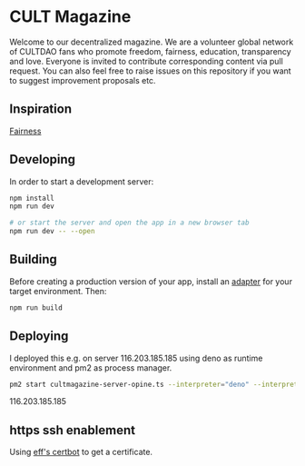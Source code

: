 # CULT Magazine

Welcome to our decentralized magazine. We are a volunteer global network of CULTDAO fans who promote freedom, fairness, education, transparency and love. Everyone is invited to contribute corresponding content via pull request. You can also feel free to raise issues on this repository if you want to suggest improvement proposals etc.

## Inspiration

[Fairness](https://github.com/michael-spengler/fairness)

## Developing

In order to start a development server:

```sh
npm install
npm run dev

# or start the server and open the app in a new browser tab
npm run dev -- --open
```

## Building

Before creating a production version of your app, install an [adapter](https://kit.svelte.dev/docs#adapters) for your target environment. Then:

```sh
npm run build
```

## Deploying

I deployed this e.g. on server 116.203.185.185 using deno as runtime environment and pm2 as process manager.

```sh
pm2 start cultmagazine-server-opine.ts --interpreter="deno" --interpreter-args="run --allow-read --allow-env --allow-net" -- 443

```

116.203.185.185

## https ssh enablement

Using [eff's certbot](https://certbot.eff.org/instructions?ws=other&os=ubuntufocal) to get a certificate.
